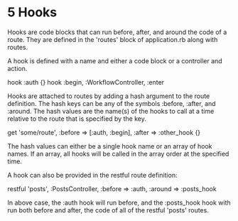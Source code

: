 <h1 id="section_5">5 Hooks</h1>

Hooks are code blocks that can run before, after, and around the code of a route.
They are defined in the 'routes' block of application.rb along with routes.

A hook is defined with a name and either a code block or a controller and action.

<div class="code ruby">
hook :auth {}
hook :begin, :WorkflowController, :enter
</div>

Hooks are attached to routes by adding a hash argument to the route definition.
The hash keys can be any of the symbols :before, :after, and :around.
The hash values are the name(s) of the hooks to call at a time relative to the route that is specified by the key.

<div class="code ruby">
get 'some/route', :before => [:auth, :begin], :after => :other_hook {}
</div>

The hash values can either be a single hook name or an array of hook names.
If an array, all hooks will be called in the array order at the specified time.

A hook can also be provided in the restful route definition:

<div class="code ruby">
restful 'posts', :PostsController, :before => :auth, :around => :posts_hook
</div>

In above case, the :auth hook will run before, and the :posts_hook hook with run both before and after,
the code of all of the restful 'posts' routes.
